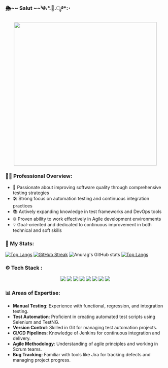 ### 🌦️~~ Salut ~~༄˖°.🍂.ೃ࿔*:･
<div id="header" align="center">
   <img src="https://i.pinimg.com/originals/8e/14/55/8e145599d4847e339828787162952035.gif" width="450" height"150"/>
</div>

### 👨‍💼 Professional Overview:
- 🎯 Passionate about improving software quality through comprehensive testing strategies
- 🛠 Strong focus on automation testing and continuous integration practices
- 📚 Actively expanding knowledge in test frameworks and DevOps tools
- 🌐 Proven ability to work effectively in Agile development environments
- 💡 Goal-oriented and dedicated to continuous improvement in both technical and soft skills

### 🚀 My Stats:

[![Top Langs](https://github-readme-stats.vercel.app/api/top-langs/?username=Makurea&theme=default)](https://github.com/anuraghazra/github-readme-stats)
[![GitHub Streak](https://github-readme-streak-stats.herokuapp.com?user=Makurea&theme=default)](https://git.io/streak-stats)
![Anurag's GitHub stats](https://github-readme-stats.vercel.app/api?username=anuraghazra&show_icons=true&theme=transparent)
[![Top Langs](https://github-readme-stats.vercel.app/api/top-langs/?username=anuraghazra&layout=pie)](https://github.com/anuraghazra/github-readme-stats)

### ⚙️ Tech Stack :
<div align="center">
  <img src="https://img.shields.io/badge/Java-007396?style=for-the-badge&logo=java&logoColor=white"/>
  <img src="https://img.shields.io/badge/Selenium-43B02A?style=for-the-badge&logo=selenium&logoColor=white"/>
  <img src="https://img.shields.io/badge/TestNG-FF5733?style=for-the-badge&logo=testng&logoColor=white"/>
  <img src="https://img.shields.io/badge/JUnit-25A162?style=for-the-badge&logo=junit5&logoColor=white"/>
  <img src="https://img.shields.io/badge/Gradle-02303A?style=for-the-badge&logo=gradle&logoColor=white"/>
  <img src="https://img.shields.io/badge/Jenkins-D24939?style=for-the-badge&logo=jenkins&logoColor=white"/>
  <img src="https://img.shields.io/badge/Git-F05032?style=for-the-badge&logo=git&logoColor=white"/>
  <img src="https://img.shields.io/badge/Maven-C71A36?style=for-the-badge&logo=apache-maven&logoColor=white"/>
</div>

### 📊 Areas of Expertise:
- **Manual Testing**: Experience with functional, regression, and integration testing.
- **Test Automation**: Proficient in creating automated test scripts using Selenium and TestNG.
- **Version Control**: Skilled in Git for managing test automation projects.
- **CI/CD Pipelines**: Knowledge of Jenkins for continuous integration and delivery.
- **Agile Methodology**: Understanding of agile principles and working in Scrum teams.
- **Bug Tracking**: Familiar with tools like Jira for tracking defects and managing project progress.
